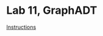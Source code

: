 


# Lab 11, GraphADT

[Instructions](https://docs.google.com/document/d/1uCnh0dcaivBEpW0cgOGf4DFZ0n-FuQzQy6S8SvrwuQw/edit?usp=sharing)
  
  